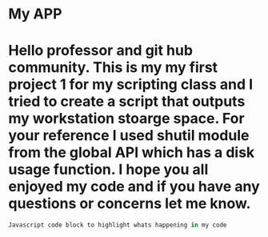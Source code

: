 My APP
=====
# Hello professor and git hub community. This is my my first project 1 for my scripting class and I tried to create a script that outputs my workstation stoarge space. For your reference I used shutil module from the global API which has a disk usage function. I hope you all enjoyed my code and if you have any questions or concerns let me know.

```javascript
Javascript code block to highlight whats happening in my code